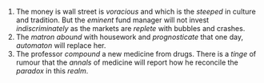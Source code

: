1. The money is wall street is *voracious* and which is the *steeped* in culture and tradition. But the *eminent* fund manager will not invest *indiscriminately* as the markets are *replete* with bubbles and crashes.
2. The *matron* *abound* with housework and *prognosticate* that one day, *automaton* will replace her.
3. The professor *compound* a new medicine from drugs. There is a *tinge* of rumour that the *annals* of medicine will report how he reconcile the *paradox* in this *realm*.
